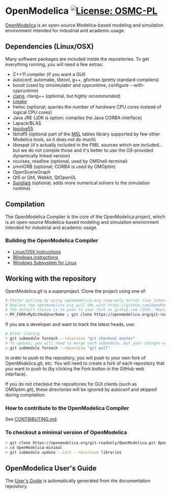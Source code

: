 # OpenModelica [![License: OSMC-PL](https://img.shields.io/badge/license-OSMC--PL-lightgrey.svg)](OSMC-License.txt)

[OpenModelica](https://openmodelica.org) is an open-source Modelica-based modeling and simulation environment intended for industrial and academic usage.

## Dependencies (Linux/OSX)

Many software packages are included inside the repositories.
To get everything running, you will need a few extras:

- C++11 compiler (if you want a GUI)
- autoconf, automake, libtool, g++, gfortran (pretty standard compilers)
- boost (used by omsimulator and cppruntime, configure --with-cppruntime)
- [clang](http://clang.llvm.org/), clang++ (optional, but *highly recommended*)
- [cmake](http://www.cmake.org)
- hwloc (optional; queries the number of hardware CPU cores instead of logical CPU cores)
- Java JRE (JDK is option; compiles the Java CORBA interface)
- Lapack/BLAS
- [lpsolve55](http://lpsolve.sourceforge.net)
- libhdf5 (optional part of the [MSL](https://github.com/modelica/Modelica) tables library supported by few other Modelica tools, so it does not do much)
- libexpat (it's actually included in the FMIL sources which are included... but we do not compile those and it's better to use the OS-provided dynamically linked version)
- ncurses, readline (optional, used by OMShell-terminal)
- omniORB (optional; CORBA is used by OMOptim)
- OpenSceneGraph
- Qt5 or Qt4, Webkit, QtOpenGL
- [Sundials](http://www.llnl.gov/CASC/sundials/) (optional; adds more numerical solvers to the simulation runtime)

## Compilation

The OpenModelica Compiler is the core of the OpenModelica project, which is an open-source Modelica-based modeling and simulation environment intended for industrial and academic usage.

### Building the OpenModelica Compiler

* [Linux/OSX instructions](/OMCompiler/README.Linux.md)
* [Windows instructions](/OMCompiler/README-OMDev-MINGW.md)
* [Windows Subsystem for Linux](/OMCompiler/README-Windows-WSL.md)


## Working with the repository

OpenModelica.git is a superproject. Clone the project using one of:

```bash
# Faster pulling by using openmodelica.org read-only mirror (low latency in Europe; very important when updating all submodules)
# Replace the openmodelica.org pull URL with https://github.com/OpenModelica/OpenModelica.git if you want to pull directly from github
# The default choice is to push to your fork on github.com (SSH). Replace MY_FORK with OpenModelica to push directly to the OpenModelica repositories (if you have access)
> MY_FORK=MyGitHubUserName ; git clone https://openmodelica.org/git-readonly/OpenModelica.git --recursive && (cd OpenModelica && git remote set-url --push origin git@github.com:$MY_FORK/OpenModelica.git && git submodule foreach --recursive 'git remote set-url --push origin `git config --get remote.origin.url | sed s,^.*/,git@github.com:'$MY_FORK'/,`')
```

If you are a developer and want to track the latest heads, use:

```bash
# After cloning
> git submodule foreach --recursive "git checkout master"
# To update; you will need to merge each submodule, but your changes will remain
> git submodule foreach --recursive "git pull"
```

In order to push to the repository, you will push to your own fork of OpenModelica.git, etc. You will need to create a fork of each repository that you want to push to (by clicking the Fork button in the GitHub web interface).

If you do not checkout the repositories for GUI clients (such as OMOptim.git), these directories will be ignored by autoconf and skipped during compilation.

### How to contribute to the OpenModelica Compiler

See [CONTRIBUTING.md](https://github.com/OpenModelica/OpenModelica/blob/master/CONTRIBUTING.md).

### To checkout a minimal version of OpenModelica

```bash
> git clone https://openmodelica.org/git-readonly/OpenModelica.git OpenModelica-minimal
> cd OpenModelica-minimal
> git submodule update --init --recursive libraries
```

## OpenModelica User's Guide

The [User's Guide](https://openmodelica.org/doc/OpenModelicaUsersGuide/latest/)
is automatically generated from the documentation repository.
